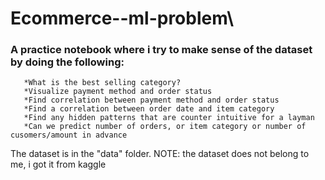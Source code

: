 # Ecommerce--ml-problem\
### A practice notebook where i try to make sense of the  dataset by doing the following:

       *What is the best selling category?
       *Visualize payment method and order status
       *Find correlation between payment method and order status
       *Find a correlation between order date and item category
       *Find any hidden patterns that are counter intuitive for a layman
       *Can we predict number of orders, or item category or number of cusomers/amount in advance
      
 
 The dataset is in the "data" folder. 
 NOTE: the dataset does not belong to me, i got it from kaggle 
